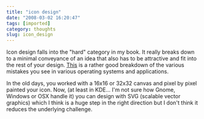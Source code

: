 ```yaml
---
title: "icon design"
date: "2008-03-02 16:20:47"
tags: [imported]
category: thoughts
slug: icon_design
---
```


Icon design falls into the "hard" category in my book. It really breaks down to
a minimal conveyance of an idea that also has to be attractive and fit into the
rest of your design.
<a href="http://turbomilk.com/truestories/cookbook/criticism/10-mistakes-in-icon-design/">This</a>
is a rather good breakdown of the various mistakes you see in various operating
systems and applications.

In the old days, you worked with a 16x16 or 32x32 canvas and pixel by pixel
painted your icon. Now, (at least in KDE... I'm not sure how Gnome, Windows or
OSX handle it) you can design with SVG (scalable vector graphics) which I think
is a huge step in the right direction but I don't think it reduces the
underlying challenge.
